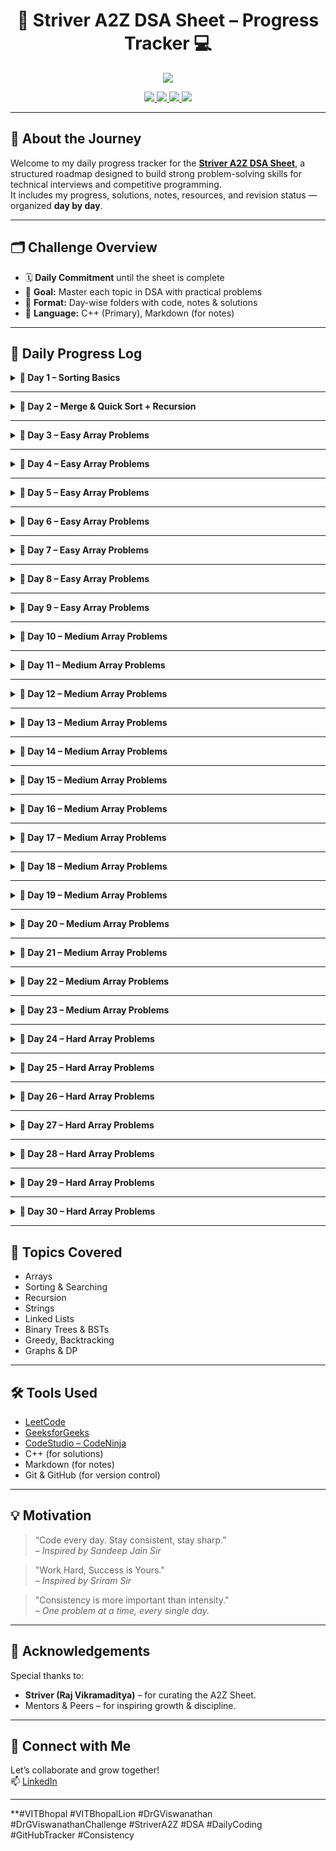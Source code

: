 <h1 align="center">🚀 Striver A2Z DSA Sheet – Progress Tracker 💻</h1>

<p align="center">
  <img src="https://readme-typing-svg.herokuapp.com?center=true&lines=Daily+DSA+Grind+with+Striver's+A2Z+Sheet;Consistency+%E2%89%A0+Intensity+💪;Level+Up+One+Problem+at+a+Time!&font=Fira+Code&color=F78D2F&width=700&height=45">
</p>

<p align="center">
  <a href="https://leetcode.com/">
    <img src="https://img.shields.io/badge/-LeetCode-FFA116?style=for-the-badge&logo=leetcode&logoColor=black"/>
  </a>
  <a href="https://www.geeksforgeeks.org/">
    <img src="https://img.shields.io/badge/-GeeksforGeeks-0F9D58?style=for-the-badge&logo=geeksforgeeks&logoColor=white"/>
  </a>
  <a href="https://www.codingninjas.com/studio/">
    <img src="https://img.shields.io/badge/-CodeStudio-orange?style=for-the-badge&logo=codingninjas&logoColor=white"/>
  </a>
  <a href="https://github.com/">
    <img src="https://img.shields.io/badge/-GitHub-black?style=for-the-badge&logo=github&logoColor=white"/>
  </a>
</p>

---

## 🧭 About the Journey

Welcome to my daily progress tracker for the [**Striver A2Z DSA Sheet**](https://takeuforward.org/strivers-a2z-dsa-course-sheet/), a structured roadmap designed to build strong problem-solving skills for technical interviews and competitive programming.  
It includes my progress, solutions, notes, resources, and revision status — organized **day by day**.

---

## 🗂️ Challenge Overview

- 🗓️ **Daily Commitment** until the sheet is complete
- 🧠 **Goal:** Master each topic in DSA with practical problems
- 📁 **Format:** Day-wise folders with code, notes & solutions
- 💬 **Language:** C++ (Primary), Markdown (for notes)

---

## 📅 Daily Progress Log

<details>
<summary><strong>📖 Day 1 – Sorting Basics</strong></summary>

| 🧠 Problem     | 🚦 Difficulty | ✅ Status | 🔗 Practice Link                                                                     |
| -------------- | ------------- | --------- | ------------------------------------------------------------------------------------ |
| Insertion Sort | Easy          | ✅ Solved | [GFG – Insertion Sort](https://practice.geeksforgeeks.org/problems/insertion-sort/1) |
| Bubble Sort    | Easy          | ✅ Solved | [GFG – Bubble Sort](https://practice.geeksforgeeks.org/problems/bubble-sort/1)       |
| Selection Sort | Easy          | ✅ Solved | [GFG – Selection Sort](https://practice.geeksforgeeks.org/problems/selection-sort/1) |

📁 [View Folder](./Day01)

</details>

---

<details>
<summary><strong>📖 Day 2 – Merge & Quick Sort + Recursion</strong></summary>

| 🧠 Problem               | 🚦 Difficulty | ✅ Status | 🔗 Practice Link                                                                     |
| ------------------------ | ------------- | --------- | ------------------------------------------------------------------------------------ |
| Merge Sort               | Medium        | ✅ Solved | [GFG – Merge Sort](https://www.geeksforgeeks.org/problems/merge-sort/1)              |
| Quick Sort               | Medium        | ✅ Solved | [GFG – Quick Sort](https://www.geeksforgeeks.org/problems/quick-sort/1)              |
| Recursive Bubble Sort    | Easy          | ✅ Solved | [GFG – Bubble Sort](https://practice.geeksforgeeks.org/problems/bubble-sort/1)       |
| Recursive Insertion Sort | Easy          | ✅ Solved | [GFG – Insertion Sort](https://practice.geeksforgeeks.org/problems/insertion-sort/1) |

📁 [View Folder](./Day02)

</details>

---

<details>
<summary><strong>📖 Day 3 – Easy Array Problems</strong></summary>

| 🧠 Problem                           | 🚦 Difficulty | ✅ Status | 🔗 Practice Link                                                                                                       |
| ------------------------------------ | ------------- | --------- | ---------------------------------------------------------------------------------------------------------------------- |
| Largest Element in Array             | Easy          | ✅ Solved | [GFG – Largest Element in Array](https://www.geeksforgeeks.org/problems/largest-element-in-array4009/1)                |
| Second Largest                       | Easy          | ✅ Solved | [GFG – Second Largest](https://www.geeksforgeeks.org/problems/second-largest3735/1)                                    |
| Check if Array Is Sorted and Rotated | Easy          | ✅ Solved | [Leetcode – Check if Array Is Sorted and Rotated](https://leetcode.com/problems/check-if-array-is-sorted-and-rotated/) |

📁 [View Folder](./Day03)

</details>

---

<details>

<summary><strong>📖 Day 4 – Easy Array Problems</strong></summary>

| 🧠 Problem                      | 🚦 Difficulty | ✅ Status | 🔗 Practice Link                                                                        |
| ------------------------------- | ------------- | --------- | --------------------------------------------------------------------------------------- |
| Linear Search                   | Easy          | ✅ Solved | [GFG – Linear Search](https://www.geeksforgeeks.org/problems/who-will-win-1587115621/1) |
| Find Missing Number in an Array | Easy          | ✅ Solved | [Leetcode – Missing Number](https://leetcode.com/problems/missing-number)               |

📁 [View Folder](./Day04)

</details>

---

<details>

<summary><strong>📖 Day 5 – Easy Array Problems</strong></summary>

| 🧠 Problem                        | 🚦 Difficulty | ✅ Status | 🔗 Practice Link                                                                                                                 |
| --------------------------------- | ------------- | --------- | -------------------------------------------------------------------------------------------------------------------------------- |
| Left Rotate an array by one place | Easy          | ✅ Solved | [Coding Ninjas – Left Rotate an Array by One ](https://www.codingninjas.com/studio/problems/left-rotate-an-array-by-one_5026278) |
| Left rotate an array by D places  | Easy          | ✅ Solved | [Coding Ninjas – Rotate array](https://www.codingninjas.com/studio/problems/rotate-array_1230543)                                |

📁 [View Folder](./Day05)

</details>

---

<details>

<summary><strong>📖 Day 6 – Easy Array Problems</strong></summary>

| 🧠 Problem                        | 🚦 Difficulty | ✅ Status | 🔗 Practice Link                                                                                                          |
| --------------------------------- | ------------- | --------- | ------------------------------------------------------------------------------------------------------------------------- |
| Move Zeroes                       | Easy          | ✅ Solved | [Leetcode – Move Zeroes](https://leetcode.com/problems/move-zeroes/)                                                      |
| Union of 2 Sorted with Duplicates | Medium        | ✅ Solved | [GFG - Union of 2 Sorted with Duplicates](https://www.geeksforgeeks.org/problems/union-of-two-sorted-arrays-1587115621/1) |

📁 [View Folder](./Day06)

</details>

---

<details>

<summary><strong>📖 Day 7 – Easy Array Problems</strong></summary>

| 🧠 Problem                        | 🚦 Difficulty | ✅ Status | 🔗 Practice Link                                                                       |
| --------------------------------- | ------------- | --------- | -------------------------------------------------------------------------------------- |
| Maximum Consecutive Ones          | Easy          | ✅ Solved | [Leetcode – Max Consecutive Ones](https://leetcode.com/problems/max-consecutive-ones/) |
| Find the Number that Appears Once | Medium        | ✅ Solved | [Leetcode – Single Number](https://leetcode.com/problems/single-number/)               |

📁 [View Folder](./Day07)

</details>

---

<details>

<summary><strong>📖 Day 8 – Easy Array Problems</strong></summary>

| 🧠 Problem                        | 🚦 Difficulty | ✅ Status | 🔗 Practice Link                                                                                                                |
| --------------------------------- | ------------- | --------- | ------------------------------------------------------------------------------------------------------------------------------- |
| Longest Subarray with Given Sum K | Medium        | ✅ Solved | [Coding Ninjas – Longest Subarray with Sum K](https://www.codingninjas.com/studio/problems/longest-subarray-with-sum-k_6682399) |

📁 [View Folder](./Day08)

</details>

---

<details>

<summary><strong>📖 Day 9 – Easy Array Problems</strong></summary>

| 🧠 Problem                                          | 🚦 Difficulty | ✅ Status | 🔗 Practice Link                                                                                               |
| --------------------------------------------------- | ------------- | --------- | -------------------------------------------------------------------------------------------------------------- |
| Longest Subarray with Sum K (Positives + Negatives) | Medium        | ✅ Solved | [GFG – Longest Subarray with Sum K](https://www.geeksforgeeks.org/problems/longest-sub-array-with-sum-k0809/1) |

📁 [View Folder](./Day09)

</details>

---

<details>

<summary><strong>📖 Day 10 – Medium Array Problems</strong></summary>

| 🧠 Problem | 🚦 Difficulty | ✅ Status | 🔗 Practice Link                                             |
| ---------- | ------------- | --------- | ------------------------------------------------------------ |
| Two Sum    | Medium        | ✅ Solved | [Leetcode – Two Sum](https://leetcode.com/problems/two-sum/) |

📁 [View Folder](./Day10)

</details>

---

<details>

<summary><strong>📖 Day 11 – Medium Array Problems</strong></summary>

| 🧠 Problem                        | 🚦 Difficulty | ✅ Status | 🔗 Practice Link                                                     |
| --------------------------------- | ------------- | --------- | -------------------------------------------------------------------- |
| Sort an Array of 0's, 1's and 2's | Medium        | ✅ Solved | [Leetcode – Sort Colors](https://leetcode.com/problems/sort-colors/) |

📁 [View Folder](./Day11)

</details>

---

<details>

<summary><strong>📖 Day 12 – Medium Array Problems</strong></summary>

| 🧠 Problem                     | 🚦 Difficulty | ✅ Status | 🔗 Practice Link                                                               |
| ------------------------------ | ------------- | --------- | ------------------------------------------------------------------------------ |
| Majority Element (> n/2 times) | Easy          | ✅ Solved | [Leetcode – Majority Element](https://leetcode.com/problems/majority-element/) |

📁 [View Folder](./Day12)

</details>

---

<details>

<summary><strong>📖 Day 13 – Medium Array Problems</strong></summary>

| 🧠 Problem                    | 🚦 Difficulty | ✅ Status | 🔗 Practice Link                                                               |
| ----------------------------- | ------------- | --------- | ------------------------------------------------------------------------------ |
| Maximum Subarray Sum (Kadane) | Easy          | ✅ Solved | [Leetcode – Maximum Subarray](https://leetcode.com/problems/maximum-subarray/) |

📁 [View Folder](./Day13)

</details>

---

<details>

<summary><strong>📖 Day 14 – Medium Array Problems</strong></summary>

| 🧠 Problem                               | 🚦 Difficulty | ✅ Status | 🔗 Practice Link                                                                                                           |
| ---------------------------------------- | ------------- | --------- | -------------------------------------------------------------------------------------------------------------------------- |
| Print Subarray with Maximum Subarray Sum | Medium        | ✅ Solved | [Coding Ninjas – Max Subarray Sum with Subarray](https://www.codingninjas.com/studio/problems/maximum-subarray-sum_630526) |

📁 [View Folder](./Day14)

</details>

---

<details>

<summary><strong>📖 Day 15 – Medium Array Problems</strong></summary>

| 🧠 Problem                      | 🚦 Difficulty | ✅ Status | 🔗 Practice Link                                                                                             |
| ------------------------------- | ------------- | --------- | ------------------------------------------------------------------------------------------------------------ |
| Best Time to Buy and Sell Stock | Easy          | ✅ Solved | [Leetcode – Best Time to Buy and Sell Stock](https://leetcode.com/problems/best-time-to-buy-and-sell-stock/) |

📁 [View Folder](./Day15)

</details>

---

<details>

<summary><strong>📖 Day 16 – Medium Array Problems</strong></summary>

| 🧠 Problem                       | 🚦 Difficulty | ✅ Status | 🔗 Practice Link                                                                                               |
| -------------------------------- | ------------- | --------- | -------------------------------------------------------------------------------------------------------------- |
| Rearrange Array Elements by Sign | Medium        | ✅ Solved | [Leetcode – Rearrange Array Elements by Sign](https://leetcode.com/problems/rearrange-array-elements-by-sign/) |

📁 [View Folder](./Day16)

</details>

---

<details>

<summary><strong>📖 Day 17 – Medium Array Problems</strong></summary>

| 🧠 Problem       | 🚦 Difficulty | ✅ Status | 🔗 Practice Link                                                               |
| ---------------- | ------------- | --------- | ------------------------------------------------------------------------------ |
| Next Permutation | Medium        | ✅ Solved | [Leetcode – Next Permutation](https://leetcode.com/problems/next-permutation/) |

📁 [View Folder](./Day17)

</details>

---

<details>

<summary><strong>📖 Day 18 – Medium Array Problems</strong></summary>

| 🧠 Problem          | 🚦 Difficulty | ✅ Status | 🔗 Practice Link                                                                          |
| ------------------- | ------------- | --------- | ----------------------------------------------------------------------------------------- |
| Leaders in an Array | Easy          | ✅ Solved | [GFG – Leaders in an Array](https://www.geeksforgeeks.org/problems/leaders-in-an-array/0) |

📁 [View Folder](./Day18)

</details>

---

<details>

<summary><strong>📖 Day 19 – Medium Array Problems</strong></summary>

| 🧠 Problem                   | 🚦 Difficulty | ✅ Status | 🔗 Practice Link                                                                                       |
| ---------------------------- | ------------- | --------- | ------------------------------------------------------------------------------------------------------ |
| Longest Consecutive Sequence | Medium        | ✅ Solved | [Leetcode – Longest Consecutive Sequence](https://leetcode.com/problems/longest-consecutive-sequence/) |

📁 [View Folder](./Day19)

</details>

---

<details>

<summary><strong>📖 Day 20 – Medium Array Problems</strong></summary>

| 🧠 Problem        | 🚦 Difficulty | ✅ Status | 🔗 Practice Link                                                                 |
| ----------------- | ------------- | --------- | -------------------------------------------------------------------------------- |
| Set Matrix Zeroes | Medium        | ✅ Solved | [Leetcode – Set Matrix Zeroes](https://leetcode.com/problems/set-matrix-zeroes/) |

📁 [View Folder](./Day20)

</details>

---

<details>

<summary><strong>📖 Day 21 – Medium Array Problems</strong></summary>

| 🧠 Problem                  | 🚦 Difficulty | ✅ Status | 🔗 Practice Link                                                       |
| --------------------------- | ------------- | --------- | ---------------------------------------------------------------------- |
| Rotate Matrix by 90 Degrees | Medium        | ✅ Solved | [Leetcode – Rotate Image](https://leetcode.com/problems/rotate-image/) |

📁 [View Folder](./Day21)

</details>

---

<details>

<summary><strong>📖 Day 22 – Medium Array Problems</strong></summary>

| 🧠 Problem                       | 🚦 Difficulty | ✅ Status | 🔗 Practice Link                                                         |
| -------------------------------- | ------------- | --------- | ------------------------------------------------------------------------ |
| Print the Matrix in Spiral Order | Medium        | ✅ Solved | [Leetcode – Spiral Matrix](https://leetcode.com/problems/spiral-matrix/) |

📁 [View Folder](./Day22)

</details>

---

<details>

<summary><strong>📖 Day 23 – Medium Array Problems</strong></summary>

| 🧠 Problem                         | 🚦 Difficulty | ✅ Status | 🔗 Practice Link                                                                         |
| ---------------------------------- | ------------- | --------- | ---------------------------------------------------------------------------------------- |
| Count Subarrays with Given Sum (K) | Easy          | ✅ Solved | [Leetcode – Subarray Sum Equals K](https://leetcode.com/problems/subarray-sum-equals-k/) |

📁 [View Folder](./Day23)

</details>

---

<details>

<summary><strong>📖 Day 24 – Hard Array Problems</strong></summary>

| 🧠 Problem        | 🚦 Difficulty | ✅ Status | 🔗 Practice Link                                                                |
| ----------------- | ------------- | --------- | ------------------------------------------------------------------------------- |
| Pascal's Triangle | Medium        | ✅ Solved | [Leetcode – Pascal's Triangle](https://leetcode.com/problems/pascals-triangle/) |

📁 [View Folder](./Day24)

</details>

---

<details>

<summary><strong>📖 Day 25 – Hard Array Problems</strong></summary>

| 🧠 Problem                     | 🚦 Difficulty | ✅ Status | 🔗 Practice Link                                                                     |
| ------------------------------ | ------------- | --------- | ------------------------------------------------------------------------------------ |
| Majority Element (> n/3 times) | Medium        | ✅ Solved | [Leetcode – Majority Element II](https://leetcode.com/problems/majority-element-ii/) |

📁 [View Folder](./Day25)

</details>

---

<details>

<summary><strong>📖 Day 26 – Hard Array Problems</strong></summary>

| 🧠 Problem   | 🚦 Difficulty | ✅ Status | 🔗 Practice Link                                       |
| ------------ | ------------- | --------- | ------------------------------------------------------ |
| 3Sum Problem | Medium        | ✅ Solved | [Leetcode – 3Sum](https://leetcode.com/problems/3sum/) |

📁 [View Folder](./Day26)

</details>

---

<details>

<summary><strong>📖 Day 27 – Hard Array Problems</strong></summary>

| 🧠 Problem   | 🚦 Difficulty | ✅ Status | 🔗 Practice Link                                       |
| ------------ | ------------- | --------- | ------------------------------------------------------ |
| 4Sum Problem | Hard          | ✅ Solved | [Leetcode – 4Sum](https://leetcode.com/problems/4sum/) |

📁 [View Folder](./Day27)

</details>

---

<details>

<summary><strong>📖 Day 28 – Hard Array Problems</strong></summary>

| 🧠 Problem                  | 🚦 Difficulty | ✅ Status | 🔗 Practice Link                                                                                         |
| --------------------------- | ------------- | --------- | -------------------------------------------------------------------------------------------------------- |
| Largest Subarray with 0 Sum | Medium        | ✅ Solved | [GFG – Largest Subarray with 0 Sum](https://www.geeksforgeeks.org/find-the-largest-subarray-with-0-sum/) |

📁 [View Folder](./Day28)

</details>

---

<details>

<summary><strong>📖 Day 29 – Hard Array Problems</strong></summary>

| 🧠 Problem                       | 🚦 Difficulty | ✅ Status | 🔗 Practice Link                                                                                                  |
| -------------------------------- | ------------- | --------- | ----------------------------------------------------------------------------------------------------------------- |
| Count Subarrays with Given XOR K | Hard          | ✅ Solved | [Coding Ninjas – Subarrays with XOR K](https://www.codingninjas.com/studio/problems/subarrays-with-xor-k_6826258) |

📁 [View Folder](./Day29)

</details>

---

<details>

<summary><strong>📖 Day 30 – Hard Array Problems</strong></summary>

| 🧠 Problem                  | 🚦 Difficulty | ✅ Status | 🔗 Practice Link                                                             |
| --------------------------- | ------------- | --------- | ---------------------------------------------------------------------------- |
| Merge Overlapping Intervals | Medium        | ✅ Solved | [Leetcode – Merge Intervals](https://leetcode.com/problems/merge-intervals/) |

📁 [View Folder](./Day30)

</details>

---

## 🧠 Topics Covered

- Arrays
- Sorting & Searching
- Recursion
- Strings
- Linked Lists
- Binary Trees & BSTs
- Greedy, Backtracking
- Graphs & DP

---

## 🛠️ Tools Used

- [LeetCode](https://leetcode.com/)
- [GeeksforGeeks](https://www.geeksforgeeks.org/)
- [CodeStudio – CodeNinja](https://www.codingninjas.com/studio/)
- C++ (for solutions)
- Markdown (for notes)
- Git & GitHub (for version control)

---

## 💡 Motivation

> “Code every day. Stay consistent, stay sharp.”  
> – _Inspired by Sandeep Jain Sir_

> "Work Hard, Success is Yours."  
> – _Inspired by Sriram Sir_

> "Consistency is more important than intensity."  
> – _One problem at a time, every single day._

---

## 🙌 Acknowledgements

Special thanks to:

- **Striver (Raj Vikramaditya)** – for curating the A2Z Sheet.
- Mentors & Peers – for inspiring growth & discipline.

---

## 🔗 Connect with Me

Let’s collaborate and grow together!  
📫 [LinkedIn](https://www.linkedin.com/in/vaibhav-kumar-87557528a/)

---

\*\*#VITBhopal #VITBhopalLion #DrGViswanathan #DrGViswanathanChallenge #StriverA2Z #DSA #DailyCoding #GitHubTracker #Consistency
